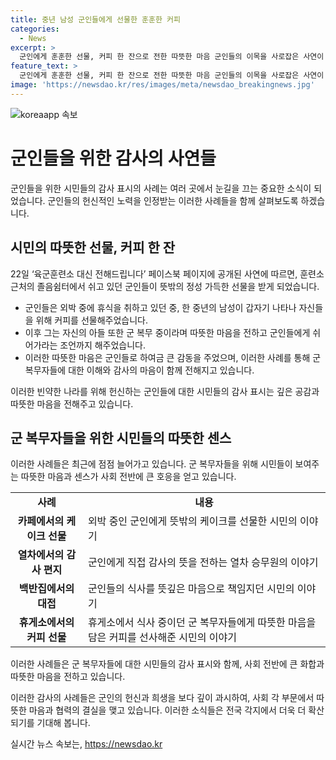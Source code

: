 ```yaml
---
title: 중년 남성 군인들에게 선물한 훈훈한 커피
categories:
  - News
excerpt: >
  군인에게 훈훈한 선물, 커피 한 잔으로 전한 따뜻한 마음 군인들의 이목을 사로잡은 사연이 페이스북에 소개됐다. 전역을 앞둔 육군 장병이 졸음쉼터에서 휴식 중, 한 중년 남성에게 뜻밖의 선물을 받았는데, 그는 자신의 아들도 군에 있어서 감사한 마음으로 선물했다고 전했다. 이에 누리꾼들은 따뜻한 반응을 보이며 군인들에 대한 시민들의 감사 사연이 이어지면서 군-시민의 소통에서 나오는 따뜻한 이야기에 관심을 가지게 되고 있다.
feature_text: >
  군인에게 훈훈한 선물, 커피 한 잔으로 전한 따뜻한 마음 군인들의 이목을 사로잡은 사연이 페이스북에 소개됐다. 전역을 앞둔 육군 장병이 졸음쉼터에서 휴식 중, 한 중년 남성에게 뜻밖의 선물을 받았는데, 그는 자신의 아들도 군에 있어서 감사한 마음으로 선물했다고 전했다. 이에 누리꾼들은 따뜻한 반응을 보이며 군인들에 대한 시민들의 감사 사연이 이어지면서 군-시민의 소통에서 나오는 따뜻한 이야기에 관심을 가지게 되고 있다.
image: 'https://newsdao.kr/res/images/meta/newsdao_breakingnews.jpg'
---
```


<p><img src="https://newsdao.kr/res/images/meta/newsdao_breakingnews.jpg" alt="koreaapp 속보" /></p>

<h1>군인들을 위한 감사의 사연들</h1>

<p data-ke-size="size16">군인들을 위한 시민들의 감사 표시의 사례는 여러 곳에서 눈길을 끄는 중요한 소식이 되었습니다. 군인들의 헌신적인 노력을 인정받는 이러한 사례들을 함께 살펴보도록 하겠습니다. </p>

<h2 data-ke-size="size26">시민의 따뜻한 선물, 커피 한 잔</h2>

<p class="content">22일 ‘육군훈련소 대신 전해드립니다’ 페이스북 페이지에 공개된 사연에 따르면, 훈련소 근처의 졸음쉼터에서 쉬고 있던 군인들이 뜻밖의 정성 가득한 선물을 받게 되었습니다.</p>

<ul>
    <li>군인들은 외박 중에 휴식을 취하고 있던 중, 한 중년의 남성이 갑자기 나타나 자신들을 위해 커피를 선물해주었습니다.</li>
    <li>이후 그는 자신의 아들 또한 군 복무 중이라며 따뜻한 마음을 전하고 군인들에게 쉬어가라는 조언까지 해주었습니다.</li>
    <li>이러한 따뜻한 마음은 군인들로 하여금 큰 감동을 주었으며, 이러한 사례를 통해 군 복무자들에 대한 이해와 감사의 마음이 함께 전해지고 있습니다.</li>
</ul>

<p data-ke-size="size16">이러한 빈약한 나라를 위해 헌신하는 군인들에 대한 시민들의 감사 표시는 깊은 공감과 따뜻한 마음을 전해주고 있습니다.</p>

<h2 data-ke-size="size26">군 복무자들을 위한 시민들의 따뜻한 센스</h2>

<p class="content">이러한 사례들은 최근에 점점 늘어가고 있습니다. 군 복무자들을 위해 시민들이 보여주는 따뜻한 마음과 센스가 사회 전반에 큰 호응을 얻고 있습니다.</p>

<table>
    <tr>
        <td style="text-align: center; height: 17px;"><b>사례</b></td>
        <td style="text-align: center; height: 17px;"><b>내용</b></td>
    </tr>
    <tr>
        <td style="text-align: center; height: 17px;"><b>카페에서의 케이크 선물</b></td>
        <td>외박 중인 군인에게 뜻밖의 케이크를 선물한 시민의 이야기</td>
    </tr>
    <tr>
        <td style="text-align: center; height: 17px;"><b>열차에서의 감사 편지</b></td>
        <td>군인에게 직접 감사의 뜻을 전하는 열차 승무원의 이야기</td>
    </tr>
    <tr>
        <td style="text-align: center; height: 17px;"><b>백반집에서의 대접</b></td>
        <td>군인들의 식사를 뜻깊은 마음으로 책임지던 시민의 이야기</td>
    </tr>
    <tr>
        <td style="text-align: center; height: 17px;"><b>휴게소에서의 커피 선물</b></td>
        <td>휴게소에서 식사 중이던 군 복무자들에게 따뜻한 마음을 담은 커피를 선사해준 시민의 이야기</td>
    </tr>
</table>

<p data-ke-size="size16">이러한 사례들은 군 복무자들에 대한 시민들의 감사 표시와 함께, 사회 전반에 큰 화합과 따뜻한 마음을 전하고 있습니다.</p>

<p data-ke-size="size16">이러한 감사의 사례들은 군인의 헌신과 희생을 보다 깊이 과시하여, 사회 각 부문에서 따뜻한 마음과 협력의 결실을 맺고 있습니다. 이러한 소식들은 전국 각지에서 더욱 더 확산되기를 기대해 봅니다.</p>
실시간 뉴스 속보는, <a href="https://newsdao.kr" rel="dofollow">https://newsdao.kr</a>


